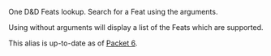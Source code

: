 One D&D Feats lookup. Search for a Feat using the arguments.

Using without arguments will display a list of the Feats which are supported.

This alias is up-to-date as of [Packet 6](https://www.dndbeyond.com/sources/ua/ph-playtest-6).